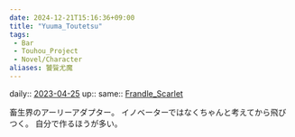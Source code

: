 ```yaml
---
date: 2024-12-21T15:16:36+09:00
title: "Yuuma_Toutetsu"
tags:
 - Bar
 - Touhou_Project
 - Novel/Character
aliases: 饕餮尤魔
---
```


daily:: [2023-04-25](Daily_Note/2023-04-25.md)
up::
same:: [Frandle_Scarlet](Frandle_Scarlet.md)

畜生界のアーリーアダプター。
イノベーターではなくちゃんと考えてから飛びつく。
自分で作るほうが多い。
